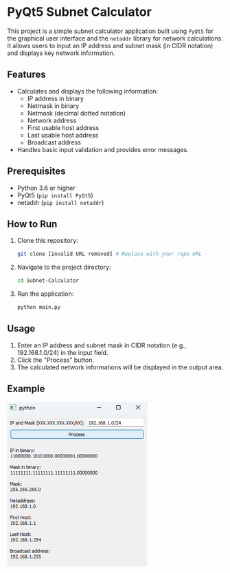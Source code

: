 # PyQt5 Subnet Calculator

This project is a simple subnet calculator application built using `PyQt5` 
for the graphical user interface and the `netaddr` library for network 
calculations. It allows users to input an IP address and subnet mask 
(in CIDR notation) and displays key network information.

## Features

*   Calculates and displays the following information:
    *   IP address in binary
    *   Netmask in binary
    *   Netmask (decimal dotted notation)
    *   Network address
    *   First usable host address
    *   Last usable host address
    *   Broadcast address
*   Handles basic input validation and provides error messages.

## Prerequisites

*   Python 3.6 or higher
*   PyQt5 (`pip install PyQt5`)
*   netaddr (`pip install netaddr`)

## How to Run

1.  Clone this repository:

    ```bash
    git clone [invalid URL removed] # Replace with your repo URL
    ```

2.  Navigate to the project directory:

    ```bash
    cd Subnet-Calculator
    ```

3. Run the application:

    ```bash
    python main.py
    ```

## Usage

1.  Enter an IP address and subnet mask in CIDR notation (e.g., 192.168.1.0/24) in the input field.
2.  Click the "Process" button.
3.  The calculated network informations will be displayed in the output area.

## Example

![Example of how to use the program](images/example.png)